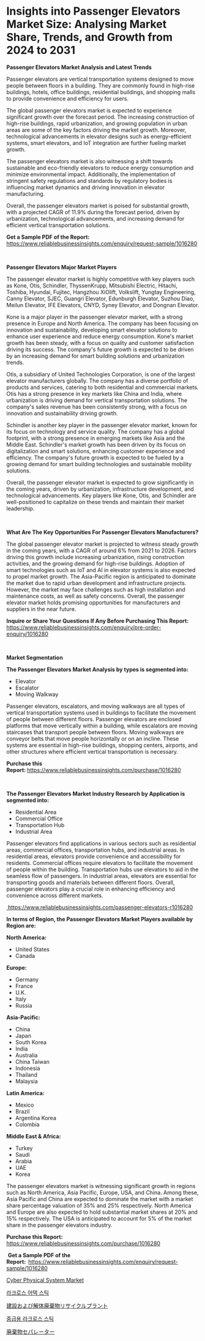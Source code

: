 <p><h1>Insights into Passenger Elevators Market Size: Analysing Market Share, Trends, and Growth from 2024 to 2031</h1></p><p><strong>Passenger Elevators Market Analysis and Latest Trends</strong></p>
<p><p>Passenger elevators are vertical transportation systems designed to move people between floors in a building. They are commonly found in high-rise buildings, hotels, office buildings, residential buildings, and shopping malls to provide convenience and efficiency for users.</p><p>The global passenger elevators market is expected to experience significant growth over the forecast period. The increasing construction of high-rise buildings, rapid urbanization, and growing population in urban areas are some of the key factors driving the market growth. Moreover, technological advancements in elevator designs such as energy-efficient systems, smart elevators, and IoT integration are further fueling market growth.</p><p>The passenger elevators market is also witnessing a shift towards sustainable and eco-friendly elevators to reduce energy consumption and minimize environmental impact. Additionally, the implementation of stringent safety regulations and standards by regulatory bodies is influencing market dynamics and driving innovation in elevator manufacturing.</p><p>Overall, the passenger elevators market is poised for substantial growth, with a projected CAGR of 11.9% during the forecast period, driven by urbanization, technological advancements, and increasing demand for efficient vertical transportation solutions.</p></p>
<p><strong>Get a Sample PDF of the Report:&nbsp;</strong> <a href="https://www.reliablebusinessinsights.com/enquiry/request-sample/1016280">https://www.reliablebusinessinsights.com/enquiry/request-sample/1016280</a></p>
<p>&nbsp;</p>
<p><strong>Passenger Elevators Major Market Players</strong></p>
<p><p>The passenger elevator market is highly competitive with key players such as Kone, Otis, Schindler, ThyssenKrupp, Mitsubishi Electric, Hitachi, Toshiba, Hyundai, Fujitec, Hangzhou XiOlift, Volkslift, Yungtay Engineering, Canny Elevator, SJEC, Guangri Elevator, Edunburgh Elevator, Suzhou Diao, Meilun Elevator, IFE Elevators, CNYD, Syney Elevator, and Dongnan Elevator.</p><p>Kone is a major player in the passenger elevator market, with a strong presence in Europe and North America. The company has been focusing on innovation and sustainability, developing smart elevator solutions to enhance user experience and reduce energy consumption. Kone's market growth has been steady, with a focus on quality and customer satisfaction driving its success. The company's future growth is expected to be driven by an increasing demand for smart building solutions and urbanization trends.</p><p>Otis, a subsidiary of United Technologies Corporation, is one of the largest elevator manufacturers globally. The company has a diverse portfolio of products and services, catering to both residential and commercial markets. Otis has a strong presence in key markets like China and India, where urbanization is driving demand for vertical transportation solutions. The company's sales revenue has been consistently strong, with a focus on innovation and sustainability driving growth.</p><p>Schindler is another key player in the passenger elevator market, known for its focus on technology and service quality. The company has a global footprint, with a strong presence in emerging markets like Asia and the Middle East. Schindler's market growth has been driven by its focus on digitalization and smart solutions, enhancing customer experience and efficiency. The company's future growth is expected to be fueled by a growing demand for smart building technologies and sustainable mobility solutions.</p><p>Overall, the passenger elevator market is expected to grow significantly in the coming years, driven by urbanization, infrastructure development, and technological advancements. Key players like Kone, Otis, and Schindler are well-positioned to capitalize on these trends and maintain their market leadership.</p></p>
<p>&nbsp;</p>
<p><strong>What Are The Key Opportunities For Passenger Elevators Manufacturers?</strong></p>
<p><p>The global passenger elevator market is projected to witness steady growth in the coming years, with a CAGR of around 6% from 2021 to 2026. Factors driving this growth include increasing urbanization, rising construction activities, and the growing demand for high-rise buildings. Adoption of smart technologies such as IoT and AI in elevator systems is also expected to propel market growth. The Asia-Pacific region is anticipated to dominate the market due to rapid urban development and infrastructure projects. However, the market may face challenges such as high installation and maintenance costs, as well as safety concerns. Overall, the passenger elevator market holds promising opportunities for manufacturers and suppliers in the near future.</p></p>
<p><strong>Inquire or Share Your Questions If Any Before Purchasing This Report:</strong> <a href="https://www.reliablebusinessinsights.com/enquiry/pre-order-enquiry/1016280">https://www.reliablebusinessinsights.com/enquiry/pre-order-enquiry/1016280</a></p>
<p>&nbsp;</p>
<p><strong>Market Segmentation</strong></p>
<p><strong>The Passenger Elevators Market Analysis by types is segmented into:</strong></p>
<p><ul><li>Elevator</li><li>Escalator</li><li>Moving Walkway</li></ul></p>
<p><p>Passenger elevators, escalators, and moving walkways are all types of vertical transportation systems used in buildings to facilitate the movement of people between different floors. Passenger elevators are enclosed platforms that move vertically within a building, while escalators are moving staircases that transport people between floors. Moving walkways are conveyor belts that move people horizontally or on an incline. These systems are essential in high-rise buildings, shopping centers, airports, and other structures where efficient vertical transportation is necessary.</p></p>
<p><strong>Purchase this Report:&nbsp;</strong><a href="https://www.reliablebusinessinsights.com/purchase/1016280">https://www.reliablebusinessinsights.com/purchase/1016280</a></p>
<p>&nbsp;</p>
<p><strong>The Passenger Elevators Market Industry Research by Application is segmented into:</strong></p>
<p><ul><li>Residential Area</li><li>Commercial Office</li><li>Transportation Hub</li><li>Industrial Area</li></ul></p>
<p><p>Passenger elevators find applications in various sectors such as residential areas, commercial offices, transportation hubs, and industrial areas. In residential areas, elevators provide convenience and accessibility for residents. Commercial offices require elevators to facilitate the movement of people within the building. Transportation hubs use elevators to aid in the seamless flow of passengers. In industrial areas, elevators are essential for transporting goods and materials between different floors. Overall, passenger elevators play a crucial role in enhancing efficiency and convenience across different markets.</p></p>
<p><a href="https://www.reliablebusinessinsights.com/passenger-elevators-r1016280">&nbsp;https://www.reliablebusinessinsights.com/passenger-elevators-r1016280</a></p>
<p><strong>In terms of Region, the Passenger Elevators Market Players available by Region are:</strong></p>
<p>
    <p> <strong> North America: </strong>
        <ul>
            <li>United States</li>
            <li>Canada</li>
        </ul>
        </p> 
    <p> <strong> Europe: </strong>
        <ul>
            <li>Germany</li>
            <li>France</li>
            <li>U.K.</li>
            <li>Italy</li>
            <li>Russia</li>
        </ul>
        </p> 
    <p> <strong> Asia-Pacific: </strong>
        <ul>
            <li>China</li>
            <li>Japan</li>
            <li>South Korea</li>
            <li>India</li>
            <li>Australia</li>
            <li>China Taiwan</li>
            <li>Indonesia</li>
            <li>Thailand</li>
            <li>Malaysia</li>
        </ul>
        </p> 
    <p> <strong> Latin America: </strong>
        <ul>
            <li>Mexico</li>
            <li>Brazil</li>
            <li>Argentina Korea</li>
            <li>Colombia</li>
        </ul>
        </p> 
    <p> <strong> Middle East & Africa: </strong>
        <ul>
            <li>Turkey</li>
            <li>Saudi</li>
            <li>Arabia</li>
            <li>UAE</li>
            <li>Korea</li>
        </ul>
    </p>
    </p>
<p><p>The passenger elevators market is witnessing significant growth in regions such as North America, Asia Pacific, Europe, USA, and China. Among these, Asia Pacific and China are expected to dominate the market with a market share percentage valuation of 35% and 25% respectively. North America and Europe are also expected to hold substantial market shares at 20% and 15% respectively. The USA is anticipated to account for 5% of the market share in the passenger elevators industry.</p></p>
<p><strong>Purchase this Report: </strong><a href="https://www.reliablebusinessinsights.com/purchase/1016280">https://www.reliablebusinessinsights.com/purchase/1016280</a></p>
<p>&nbsp;<strong>Get a Sample PDF of the Report:&nbsp;&nbsp;</strong><a href="https://www.reliablebusinessinsights.com/enquiry/request-sample/1016280">https://www.reliablebusinessinsights.com/enquiry/request-sample/1016280</a></p>
<p><strong></strong></p>
<p><p><a href="https://github.com/faisalayoob601/Market-Research-Report-List-1/blob/main/cyber-physical-system-market.md">Cyber Physical System Market</a></p><p><a href="https://github.com/vsr06p4p49/Market-Research-Report-List-2/blob/main/4361726165439.md">라크로스 어택 스틱</a></p><p><a href="https://github.com/xemfu2379520/Market-Research-Report-List-2/blob/main/2746903154788.md">建設および解体廃棄物リサイクルプラント</a></p><p><a href="https://github.com/oajzkywllm460/Market-Research-Report-List-2/blob/main/5825849165438.md">중급용 라크로스 스틱</a></p><p><a href="https://github.com/bucuel854722/Market-Research-Report-List-2/blob/main/2617602154789.md">廃棄物セパレーター</a></p></p>